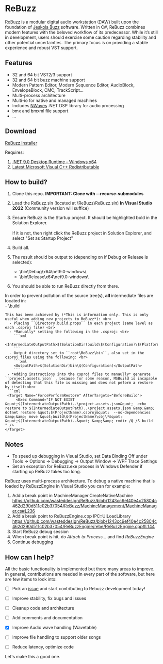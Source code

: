 # ReBuzz
ReBuzz is a modular digital audio workstation (DAW) built upon the foundation of [Jeskola Buzz](https://jeskola.net/buzz/) software. Written in C#, ReBuzz combines modern features with the beloved workflow of its predecessor. While it’s still in development, users should exercise some caution regarding stability and other potential uncertainties. The primary focus is on providing a stable experience and robust VST support.

## Features
* 32 and 64 bit VST2/3 support
* 32 and 64 bit buzz machine support
* Modern Pattern Editor, Modern Sequence Editor, AudioBlock, EnvelopeBlock, CMC, TrackScript...
* Multi-process architecture
* Multi-io for native and managed machines
* Includes [NWaves](https://github.com/ar1st0crat/NWaves) .NET DSP library for audio processing
* bmx and bmxml file support
* ...

## Download
[ReBuzz Installer](https://github.com/wasteddesign/ReBuzz/releases/latest)

Requires:
1. [.NET 9.0 Desktop Runtime - Windows x64](https://dotnet.microsoft.com/en-us/download/dotnet/thank-you/sdk-9.0.100-windows-x64-installer)
2. [Latest Microsoft Visual C++ Redistributable](https://learn.microsoft.com/en-us/cpp/windows/latest-supported-vc-redist?view=msvc-170)

## How to build?
1. Clone this repo. **IMPORTANT: Clone with --recurse-submodules** <br>

2. Load the ReBuzz.sln (located at \ReBuzz\ReBuzz.sln) **In Visual Studio 2022** (Community version will suffice) 

3. Ensure ReBuzz is the Startup project. It should be highlighted bold in the Solution Explorer.<br><br>
    If it is not, then right click the ReBuzz project in Solution Explorer, and select "Set as Startup Project"

4. Build all.

5. The result should be output to (depending on if Debug or Release is selected):<br>
    - <repo dir>\bin\Debug\x64\net9.0-windows\ <br>
    - <repo dir>\bin\Release\x64\net9.0-windows\ <br>

6. You should be able to run ReBuzz directly from there.

In order to prevent pollution of the source tree(s), **all** intermediate files are located in: <br>
    - <repo dir>\build

    This has been achieved by (*This is information only. This is only useful when adding new projects to ReBuzz*): <br>
      - Placing ``Directory.build.props`` in each project (same level as each .csproj file) <br>
      - *Manually* setting the following in the .csproj: <br>
        ```xml
        <IntermediateOutputPath>$(SolutionDir)build\$(Configuration)\$(Platform)\Rebuzz\obj</IntermediateOutputPath>
        ```
      - Output directory set to ``root\ReBuzz\bin``, also set in the csproj files using the following: <br>
        ```xml
        <OutputPath>$(SolutionDir)bin\$(Configuration)</OutputPath>
        ```
     - *Adding instructions into the csproj files to manaully* generate ``project.assets.json``, because for some reason, MSBuild is incapable of detecting that this file is missing and does not peform a restore by itself:<br>
     ```xml
     <Target Name="ForcePerformRestore" AfterTargets="BeforeBuild">
         <Exec Command="IF NOT EXIST  &quot;$(IntermediateOutputPath)..\project.assets.json&quot;  echo restore to $(IntermediateOutputPath)..\project.assets.json &amp;&amp;  dotnet restore &quot;$(ProjectName).csproj&quot;  --no-dependencies &amp;&amp; move &quot;build\$(ProjectName)\obj\*&quot; &quot;$(IntermediateOutputPath)..&quot; &amp;&amp; rmdir /Q /S build	 " />
    </Target>

   <Target Name="RemoveEmptyObj" AfterTargets="AfterBuild">
         <Exec Command="IF EXIST obj rmdir obj" />
   </Target>

## Notes

* To speed up debugging in Visual Studio, set Data Binding Off under Tools -> Options -> Debugging -> Output Window -> WPF Trace Settings
* Set an exception for ReBuzz.exe process in Windows Defender if starting up ReBuzz takes too long.

ReBuzz uses multi-process architecture. To debug a native machine that is loaded by ReBuzzEngine in Visual Studio you can for example:
1. Add a break point in MachineManager.CreateNativeMachine
https://github.com/wasteddesign/ReBuzz/blob/1243cc9ef40e4c25804c462d290d511c02b37054/ReBuzz/MachineManagement/MachineManager.cs#L236
3. Add a break point to ReBuzzEngine.cpp IPC::UILoadLibrary
https://github.com/wasteddesign/ReBuzz/blob/1243cc9ef40e4c25804c462d290d511c02b37054/ReBuzzEngine/rebe/ReBuzzEngine.cpp#L144
4. Start ReBuzz debug session
5. When break point is hit, do _Attach to Process..._ and find _ReBuzzEngine_
6. Continue debugging

## How can I help?
All the basic functionality is implemented but there many areas to improve. In general, contributions are needed in every part of the software, but here are few items to look into:

- [ ] Pick an [issue](https://github.com/wasteddesign/ReBuzz/issues) and start contributing to Rebuzz development today!
- [ ] Improve stability, fix bugs and issues
- [ ] Cleanup code and architecture
- [ ] Add comments and documentation
- [x] Improve Audio wave handling (Wavetable)
- [ ] Improve file handling to support older songs
- [ ] Reduce latency, optimize code


Let's make this a good one.
